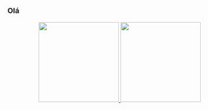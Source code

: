 ### Olá


<div align="center">
  <a href="https://github.com/caiomartins2">
  <img height="180em" src="https://github-readme-stats.vercel.app/api?username=caiomartins2&show_icons=true&theme=origamid&include_all_commits=true&count_private=true"/>
  <img height="180em" src="https://github-readme-stats.vercel.app/api/top-langs/?username=caiomartins2&layout=compact&langs_count=7&theme=dracula"/>
</div>
